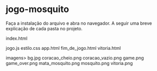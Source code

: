 # jogo-mosquito

Faça a instalação do arquivo e abra no navegador.
A seguir uma breve explicação de cada pasta no projeto.

index.html

jogo.js
estilo.css
app.html
fim_de_jogo.html
vitoria.html
      
imagens> bg.jpg
         coracao_cheio.png
         coracao_vazio.png
         game.png
         game_over.png
         mata_mosquito.png
         mosquito.png
         vitoria.png
         
